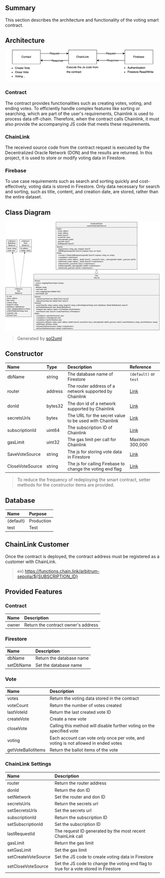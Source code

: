 ## Summary

This section describes the architecture and functionality of the voting smart contract.

## Architecture

![architecture](./docs/architecture.drawio.png)

### Contract

The contract provides functionalities such as creating votes, voting, and ending votes. To efficiently handle complex
features like sorting or searching, which are part of the user's requirements, Chainlink is used to process data
off-chain. Therefore, when the contract calls Chainlink, it must also provide the accompanying JS code that meets these
requirements.

### ChainLink

The received source code from the contract request is executed by the Decentralized Oracle Network (DON) and the results
are returned. In this project, it is used to store or modify voting data in Firestore.

### Firebase

To use case requirements such as search and sorting quickly and cost-effectively, voting data is stored in Firestore.
Only data necessary for search and sorting, such as title, content, and creation date, are stored, rather than the
entire dataset.


## Class Diagram
![class-diagram](./docs/class-diagram.png)
> Generated by [sol2uml](https://github.com/naddison36/sol2uml)


## Constructor

| Name            | Type    | Description                                               | Reference                                                              |
|:----------------|:--------|:----------------------------------------------------------|:-----------------------------------------------------------------------|
| dbName          | string  | The database name of Firestore                            | `(default)` or `test`                                                  |
| router          | address | The router address of a network supported by Chainlink    | [Link](https://docs.chain.link/chainlink-functions/supported-networks) |
| donId           | bytes32 | The don id of a network supported by Chainlink            | [Link](https://docs.chain.link/chainlink-functions/supported-networks) |
| secretsUrls     | bytes   | The URL for the secret value to be used with Chainlink    | [Link](./script/src/secrets)                                           |
| subscriptionId  | uint64  | The subscription ID of Chainlink                          | [Link](https://functions.chain.link/arbitrum-sepolia)                  |
| gasLimit        | uint32  | The gas limit per call for Chainlink                      | Maximum 300,000                                                        |
| SaveVoteSource  | string  | The js for storing vote data in Firestore                 | [Link](./script/src/sources/firestore/vote/create)                     |
| CloseVoteSource | string  | The js for calling Firebase to change the voting end flag | [Link](./script/src/sources/firestore/vote/close)                      |

> To reduce the frequency of redeploying the smart contract, setter methods for the constructor items are provided.

## Database

| Name      | Purpose    |
|:----------|:-----------|
| (default) | Production |
| test      | Test       |


## ChainLink Customer

Once the contract is deployed, the contract address must be registered as a customer with ChainLink.
> ex) https://functions.chain.link/arbitrum-sepolia/${SUBSCRIPTION_ID}

## Provided Features

### Contract

| Name  | Description                         |
|:------|:------------------------------------|      
| owner | Return the contract owner's address |

### Firestore

| Name      | Description              |
|:----------|:-------------------------|
| dbName    | Return the database name |
| setDbName | Set the database name    |

### Vote

| Name               | Description                                                                        |
|:-------------------|:-----------------------------------------------------------------------------------|
| votes              | Return the voting data stored in the contract                                      |
| voteCount          | Return the number of votes created                                                 |
| lastVoteId         | Return the last created vote ID                                                    |
| createVote         | Create a new vote                                                                  |
| closeVote          | Calling this method will disable further voting on the specified vote              |
| voting             | Each account can vote only once per vote, and voting is not allowed in ended votes |
| getVoteBallotItems | Return the ballot items of the vote                                                |

### ChainLink Settings

| Name                | Description                                                                          |
|:--------------------|:-------------------------------------------------------------------------------------|
| router              | Return the router address                                                            |
| donId               | Return the don ID                                                                    |
| setNetwork          | Set the router and don ID                                                            |
| secretsUrls         | Return the secrets url                                                               |
| setSecretsUrls      | Set the secrets url                                                                  |
| subscriptionId      | Return the subscription ID                                                           |
| setSubscriptionId   | Set the subscription ID                                                              |
| lastRequestId       | The request ID generated by the most recent ChainLink call                           |
| gasLimit            | Return the gas limit                                                                 |
| setGasLimit         | Set the gas limit                                                                    |
| setCreateVoteSource | Set the JS code to create voting data in Firestore                                   |
| setCloseVoteSource  | Set the JS code to change the voting end flag to true for a vote stored in Firestore |
